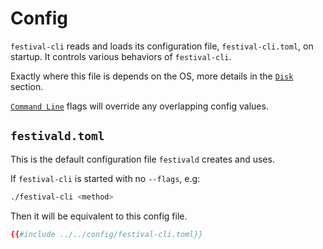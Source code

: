 # Config
`festival-cli` reads and loads its configuration file, `festival-cli.toml`, on startup. It controls various behaviors of `festival-cli`.

Exactly where this file is depends on the OS, more details in the [`Disk`](disk.md) section.

[`Command Line`](command-line/command-line.md) flags will override any overlapping config values.

## `festivald.toml`
This is the default configuration file `festivald` creates and uses.

If `festival-cli` is started with no `--flags`, e.g:
```bash
./festival-cli <method>
```
Then it will be equivalent to this config file.

```toml
{{#include ../../config/festival-cli.toml}}
```

